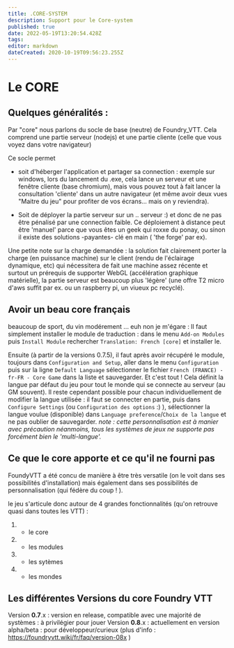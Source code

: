 ```yaml
---
title: .CORE-SYSTEM
description: Support pour le Core-system
published: true
date: 2022-05-19T13:20:54.428Z
tags: 
editor: markdown
dateCreated: 2020-10-19T09:56:23.255Z
---
```


# Le CORE	

## Quelques généralités : 
Par "core" nous parlons du socle de base (neutre) de Foundry_VTT. 
Cela comprend une partie serveur (nodejs) et une partie cliente (celle que vous voyez dans votre navigateur)  

Ce socle permet 
- soit d'héberger l'application et partager sa connection : exemple sur windows, lors du lancement du .exe, cela lance un serveur et une fenêtre cliente (base chromium), mais vous pouvez tout à fait lancer la consultation 'cliente' dans un autre navigateur (et même avoir deux vues "Maitre du jeu" pour profiter de vos écrans... mais on y reviendra).

- Soit de déployer la partie serveur sur un .. serveur :) et donc de ne pas être pénalisé par une connection faible. 
	Ce déploiement à distance peut être 'manuel' parce que vous êtes un geek qui roxxe du ponay, ou sinon il existe des solutions -payantes- clé en main ( 'the forge' par ex).

Une petite note sur la charge demandée : la solution fait clairement porter la charge (en puissance machine) sur le client (rendu de l'éclairage dynamique, etc) qui nécessitera de fait une machine assez récente et surtout un prérequis de supporter WebGL (accélération graphique matérielle), la partie serveur est beaucoup plus 'légère' (une offre T2 micro d'aws suffit par ex. ou un raspberry pi, un viueux pc recyclé).  
 
## Avoir un beau core français 
beaucoup de sport, du vin modérement ... euh non je m'égare :
Il faut simplement installer le module de traduction : dans le menu `Add-on Modules` puis `Install Module` rechercher `Translation: French [core]` et installer le. 

Ensuite (à partir de la versions 0.7.5), il faut après avoir récupéré le module, toujours dans `Configuration and Setup`, aller dans le menu `Configuration` puis sur la ligne `Default Language` sélectionner le fichier `French (FRANCE) - fr-FR - Core Game` dans la liste et sauvegarder.
Et c'est tout !
Cela définit la langue par défaut du jeu pour tout le monde qui se connecte au serveur (au GM souvent). 
Il reste cependant possible pour chacun individuellement de modifier la langue utilisée : il faut se connecter en partie, puis dans `Configure Settings` (ou `Configuration des options` :) ), sélectionner la langue voulue (disponible) dans `Language preference`/`Choix de la langue` et ne pas oublier de sauvegarder.
*note : cette personnalisation est à manier avec précaution néanmoins, tous les systèmes de jeux ne supporte pas forcément bien le 'multi-langue'.*

## Ce que le core apporte et ce qu'il ne fourni pas  

FoundyVTT a été concu de manière à être très versatile (on le voit dans ses possibilités d'installation) mais également dans ses possibilités de personnalisation (qui fédère du coup ! ).

le jeu s'articule donc autour de 4 grandes fonctionnalités (qu'on retrouve quasi dans toutes les VTT) : 
1. - le core
2. - les modules 
3. - les sytèmes 
4. - les mondes

## Les différentes Versions du core Foundry VTT
Version **0.7**.x : version en release, compatible avec une majorité de systèmes : à privilégier pour jouer
Version **0.8**.x : actuellement en version alpha/beta :  pour développeur/curieux (plus d'info : https://foundryvtt.wiki/fr/faq/version-08x ) 

